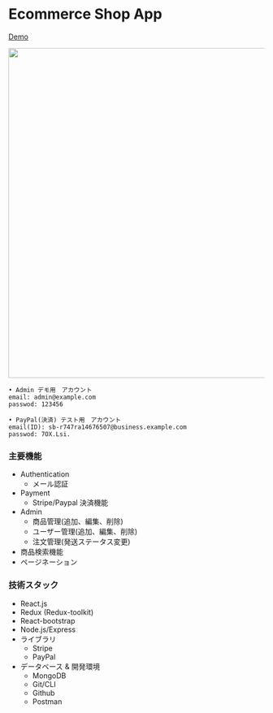 # Ecommerce Shop App

[Demo](https://e-commerce-app-mern.onrender.com/)

<img width='650' src="https://user-images.githubusercontent.com/58486430/236671819-748e4f15-f885-4477-b6e4-cccd5a7a0b8b.png">

```
• Admin デモ用　アカウント
email: admin@example.com
passwod: 123456

• PayPal(決済) テスト用　アカウント
email(ID): sb-r747ra14676507@business.example.com 
passwod: 7OX.Lsi.
```

### 主要機能
  - Authentication
    - メール認証
  - Payment
    - Stripe/Paypal 決済機能
  - Admin
    - 商品管理(追加、編集、削除)
    - ユーザー管理(追加、編集、削除)
    - 注文管理(発送ステータス変更)
  - 商品検索機能
  - ページネーション
  
### 技術スタック
  - React.js
  - Redux (Redux-toolkit)
  - React-bootstrap
  - Node.js/Express
  - ライブラリ
    - Stripe
    - PayPal
  - データベース & 開発環境
    - MongoDB
    - Git/CLI
    - Github
    - Postman
   
